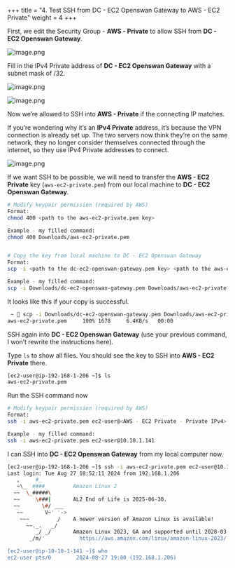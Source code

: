 +++
title = "4. Test SSH from DC - EC2 Openswan Gateway to AWS - EC2 Private"
weight = 4
+++


First, we edit the Security Group - **AWS - Private** to allow SSH from **DC - EC2 Openswan Gateway**.


![image.png](/images/006-vi-site-to-site-vpn-aws-to-dc/30-125008-image.png)


Fill in the IPv4 Private address of **DC - EC2 Openswan Gateway** with a subnet mask of /32.


![image.png](/images/006-vi-site-to-site-vpn-aws-to-dc/30-255294-image.png)


![image.png](/images/006-vi-site-to-site-vpn-aws-to-dc/30-696300-image.png)


Now we’re allowed to SSH into **AWS - Private** if the connecting IP matches.


If you’re wondering why it’s an **IPv4 Private** address, it’s because the VPN connection is already set up. The two servers now think they’re on the same network, they no longer consider themselves connected through the internet, so they use IPv4 Private addresses to connect.


![image.png](/images/006-vi-site-to-site-vpn-aws-to-dc/30-863991-image.png)


If we want SSH to be possible, we will need to transfer the **AWS - EC2 Private** key (`aws-ec2-private.pem`) from our local machine to **DC - EC2 Openswan Gateway**.


```bash
# Modify keypair permission (required by AWS)
Format:
chmod 400 <path to the aws-ec2-private.pem key>

Example - my filled command:
chmod 400 Downloads/aws-ec2-private.pem


# Copy the key from local machine to DC - EC2 Openswan Gateway
Format:
scp -i <path to the dc-ec2-openswan-gateway.pem key> <path to the aws-ec2-private.pem key> ec2-user@<Public IPv4> 

Example - my filled command:
scp -i Downloads/dc-ec2-openswan-gateway.pem Downloads/aws-ec2-private.pem ec2-user@54.85.149.143:/home/ec2-user/ 
```


It looks like this if your copy is successful.


```bash
 ~  scp -i Downloads/dc-ec2-openswan-gateway.pem Downloads/aws-ec2-private.pem ec2-user@54.85.149.143:/home/ec2-user/                               INT ✘ │ 3.3.0  │ 01:40:24 AM 
aws-ec2-private.pem     100% 1678     6.4KB/s   00:00    
```


SSH again into **DC - EC2 Openswan Gateway** (use your previous command, I won’t rewrite the instructions here).


Type `ls` to show all files. You should see the key to SSH into **AWS - EC2 Private** there.


```bash
[ec2-user@ip-192-168-1-206 ~]$ ls
aws-ec2-private.pem
```


Run the SSH command now


```bash
# Modify keypair permission (required by AWS)
Format:
ssh -i aws-ec2-private.pem ec2-user@<AWS - EC2 Private - Private IPv4>

Example - my filled command:
ssh -i aws-ec2-private.pem ec2-user@10.10.1.141
```


I can SSH into **DC - EC2 Openswan Gateway** from my local computer now.


```bash
[ec2-user@ip-192-168-1-206 ~]$ ssh -i aws-ec2-private.pem ec2-user@10.10.1.141
Last login: Tue Aug 27 18:52:11 2024 from 192.168.1.206
   ,     #_
   ~\_  ####_        Amazon Linux 2
  ~~  \_#####\
  ~~     \###|       AL2 End of Life is 2025-06-30.
  ~~       \#/ ___
   ~~       V~' '->
    ~~~         /    A newer version of Amazon Linux is available!
      ~~._.   _/
         _/ _/       Amazon Linux 2023, GA and supported until 2028-03-15.
       _/m/'           https://aws.amazon.com/linux/amazon-linux-2023/

[ec2-user@ip-10-10-1-141 ~]$ who
ec2-user pts/0        2024-08-27 19:00 (192.168.1.206)
```


